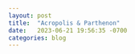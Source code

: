 ```yaml
---
layout: post
title:  "Acropolis & Parthenon"
date:   2023-06-21 19:56:35 -0700
categories: blog
---
```


<script src="https://cdn.jsdelivr.net/npm/publicalbum@latest/embed-ui.min.js" async></script>
<div class="pa-gallery-player-widget" style="width:100%; height:480px; display:none;"
  data-link="https://photos.app.goo.gl/tt9dqRzpNLUGmCt1A"
  data-title="Acropolis &amp; Poseidon Temple"
  data-description="7 new items added to shared album">
  <object data="https://lh3.googleusercontent.com/pw/AJFCJaUFh4NMXKYGWRwiDAYSAjtnibfjylon4tlGUoFxkQox1HgIPVEQ0lf3MMRkZIXx5P7-8Xk5B5VzlpXawOfElYEynqD3sSlnwAhsjpR7YLe_1eQwVHc=w1920-h1080"></object>
  <object data="https://lh3.googleusercontent.com/pw/AJFCJaVdbQoMwwZ0FtaUajrd4seGTJMXY2C-y62S3gJsMFD4YSBi0fbuM4wU0ervz1eeRpCBpu4e7Dh-5ci2G2BA312mqjDMIno9Owh0s5s1-q51jk42jow=w1920-h1080"></object>
  <object data="https://lh3.googleusercontent.com/pw/AJFCJaUxG6WyGN8zNUa8rcwGrO2G0enSv5c7JHxvt3WycUblXKaKtwKTZxUDbSmGTMhI8YF8yfBSJmW60JBuS0oSjEeDNFwAwI4A3hUa89WYaKOTQInPzzg=w1920-h1080"></object>
  <object data="https://lh3.googleusercontent.com/pw/AJFCJaWJ-kQ788iL3TMiE-wAjbqbdioo0n4CiKgDh9z9D8PlAP_crkg7ASxaZ6RtCYThSf84mGfHcjQfWGkAG0NnyIuaTsyw_99PaxEN9gym_Q0n9kG8-a8=w1920-h1080"></object>
  <object data="https://lh3.googleusercontent.com/pw/AJFCJaXLyOQzrtLHECWgSdiozJGNntydr6azRt-EloTVGSF1fX6rS_-hXAERX97ZbHQG3awlhhEvN3-W-EOa0tbN40-DnHHqdNCf2ukKA9iOJTWmEmRPh-A=w1920-h1080"></object>
  <object data="https://lh3.googleusercontent.com/pw/AJFCJaWO6XCwycRgMD4LwGqegm8fhUKBnDcNEnUuhYCQsMAX8b7nnLZUp0CBBF6Z5YS3U5nx8dzjaOki2IT0oLS6zqTElDYsxidwO7Py5kAQUBKzW3l3Fn4=w1920-h1080"></object>
  <object data="https://lh3.googleusercontent.com/pw/AJFCJaX7RLt4q2JHJS4zyBb4g1WZQEUQy4cuALXZnluPToP9qs0YYDb25sN-kXqPoGK4MemF2a9THSm8rd84E1cbHn709zQ81GCyudSA5VuGfS7Qs-MtuRA=w1920-h1080"></object>
</div>
